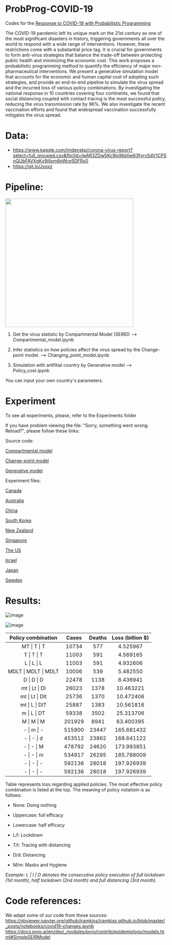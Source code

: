 # ProbProg-COVID-19

Codes for the [Response to COVID-19 with Probabilistic Programming](https://arxiv.org/abs/2106.00192)

The COVID-19 pandemic left its unique mark on the 21st century as one of the most significant disasters in history, triggering governments all over the world to respond with a wide range of interventions. However, these restrictions come with a substantial price tag. It is crucial for governments to form anti-virus strategies that balance the trade-off between protecting public health and minimizing the economic cost. This work proposes a probabilistic programming method to quantify the efficiency of major non-pharmaceutical interventions. We present a generative simulation model that accounts for the economic and human capital cost of adopting such strategies, and provide an end-to-end pipeline to simulate the virus spread and the incurred loss of various policy combinations. By investigating the national response in 10 countries covering four continents, we found that social distancing coupled with contact tracing is the most successful policy, reducing the virus transmission rate by 96\%. We also investigate the recent vaccination efforts and found that widespread vaccination successfully mitigates the virus spread.

# Data:
* https://www.kaggle.com/imdevskp/corona-virus-report?select=full_grouped.csv&fbclid=IwAR3ZDw5Kc9lo9kbIiw63fyrvSdV1CPSnQUbFAVXgKx9jIIxm6nWce5DFRs0 
* https://git.io/Jvoxz

# Pipeline:

<img src="https://user-images.githubusercontent.com/50063452/120110974-e9708a80-c1aa-11eb-9be5-9177e590d02f.png" width = "400" height = "400">

1. Get the virus statistic by Compartmental Model  (SEIRD) --> Compartmental_model.ipynb

2. Infer statistics on how policies affect the virus spread by the Change-point model. --> Changing_point_model.ipynb

3. Simulation with artifitial country by Generative model --> Policy_cost.ipynb

You can input your own country's parameters.

# Experiment
To see all experiments, please, refer to the Experiments folder

If you have problem viewing the file: "Sorry, something went wrong. Reload?", please follow these links:

Source code:

[Compartmental model](https://nbviewer.jupyter.org/github/assemzh/ProbProg-COVID-19/blob/master/Compartmental_model.ipynb)

[Change-point model](https://nbviewer.jupyter.org/github/assemzh/ProbProg-COVID-19/blob/master/Change_point_model.ipynb)

[Generative model](https://nbviewer.jupyter.org/github/assemzh/ProbProg-COVID-19/blob/master/Policy_cost.ipynb)

Experiment files:

[Canada](https://nbviewer.jupyter.org/github/assemzh/ProbProg-COVID-19/blob/master/Experiments/Can_changing_point.ipynb) 

[Australia](https://nbviewer.jupyter.org/github/assemzh/ProbProg-COVID-19/blob/master/Experiments/Aus_changing_point.ipynb)  

[China](https://nbviewer.jupyter.org/github/assemzh/ProbProg-COVID-19/blob/master/Experiments/China_changing_point.ipynb)  

[South Korea](https://nbviewer.jupyter.org/github/assemzh/ProbProg-COVID-19/blob/master/Experiments/Kr_changing_point.ipynb)    

[New Zealand](https://nbviewer.jupyter.org/github/assemzh/ProbProg-COVID-19/blob/master/Experiments/NZ_changing_point.ipynb)   

[Singapore](https://nbviewer.jupyter.org/github/assemzh/ProbProg-COVID-19/blob/master/Experiments/Sing_changing_point.ipynb)   

[The US](https://nbviewer.jupyter.org/github/assemzh/ProbProg-COVID-19/blob/master/Experiments/US_changing_point.ipynb)    

[Israel](https://nbviewer.jupyter.org/github/assemzh/ProbProg-COVID-19/blob/master/Experiments/Israel_changing_point.ipynb)   

[Japan](https://nbviewer.jupyter.org/github/assemzh/ProbProg-COVID-19/blob/master/Experiments/Japan_virus_model.ipynb)   

[Sweden](https://nbviewer.jupyter.org/github/assemzh/ProbProg-COVID-19/blob/master/Experiments/Sweden_virus_model.ipynb)    

# Results:

![image](https://user-images.githubusercontent.com/50063452/120111026-2b013580-c1ab-11eb-87f0-bd749d922ec4.png)

![image](https://user-images.githubusercontent.com/50063452/120111036-381e2480-c1ab-11eb-9d74-68994bdee294.png)



| Policy combination   | Cases  | Deaths | Loss \(billion $\) |
|:--------------------:|:------:|:------:|:----------------------:|
| MT \| T \| T         | 10734  | 577    | 4\.525967         |
| T \| T \| T          | 11003  | 591    | 4\.569165         |
| L \| L \| L          | 11003  | 591    | 4\.932606         |
| MDLT \| MDLT \| MDLT | 10006  | 539    | 5\.482550         |
| D \| D \| D          | 22478  | 1138   | 8\.436941         |
| mt \| Lt \| Dl       | 26023  | 1378   | 10\.463221        |
| mt \| Lt \| Dlt      | 25736  | 1370   | 10\.472406        |
| mt \| L \| DlT       | 25887  | 1383   | 10\.561816        |
| m \| L \| DT         | 59338  | 3502   | 25\.313706        |
| M \| M \| M          | 201929 | 8941   | 63\.400395        |
| \- \| m \| \-        | 515900 | 23447  | 165\.681432       |
| \- \| \- \| d        | 453512 | 23862  | 168\.641122       |
| \- \| \- \| M        | 478792 | 24620  | 173\.993851       |
| \- \| \- \| m        | 534917 | 26295  | 185\.788009       |
| \- \| \- \| \-       | 592136 | 28018  | 197\.926939       |
| \- \| \- \| \-       | 592136 | 28018  | 197\.926939       |



Table represents loss regarding applied policies. The most effective policy combination is listed at the top. The meaning of policy notatioin is as follows:

*   None: Doing nothing
*   Uppercase: full efficacy
*   Lowercase: half efficacy


*   L/l: Lockdown
*   T/t: Tracing with distancing
*   D/d: Distancing
*   M/m: Masks and Hygiene

*Example: L | l | D denotes the consecutive policy execution of full lockdown (1st month), half lockdown (2nd month) and full distancing (3rd month).*

# Code references: 
We adapt some of our code from these sources:
https://nbviewer.jupyter.org/github/jramkiss/jramkiss.github.io/blob/master/_posts/notebooks/covid19-changes.ipynb
https://docs.pyro.ai/en/dev/_modules/pyro/contrib/epidemiology/models.html#SimpleSEIRModel
